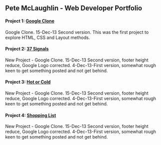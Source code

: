 ## Pete McLaughlin - Web Developer Portfolio

#### Project 1: [Google Clone](https://petemclaughlin.github.io/gogle-clone) 
Google Clone. 15-Dec-13 Second version.  This was the first project to explore HTML, CSS and Layout methods.

#### Project 2: [37 Signals](https://petemclaughlin.github.io/37signals) 
New Project - Google Clone. 15-Dec-13 Second version, footer height reduce, Google Logo corrected. 4-Dec-13-First version, somewhat rough keen to get something posted and not get behind.

#### Project 3: [Hot or Cold](https://petemclaughlin.github.io/hot-or-cold) 
New Project - Google Clone. 15-Dec-13 Second version, footer height reduce, Google Logo corrected. 4-Dec-13-First version, somewhat rough keen to get something posted and not get behind.

#### Project 4: [Shopping List](https://petemclaughlin.github.io/shoppinglist) 
New Project - Google Clone. 15-Dec-13 Second version, footer height reduce, Google Logo corrected. 4-Dec-13-First version, somewhat rough keen to get something posted and not get behind.

